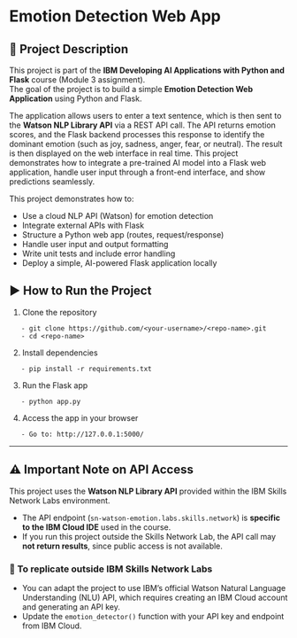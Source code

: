 # Emotion Detection Web App

## 📖 Project Description

This project is part of the **IBM Developing AI Applications with Python and Flask** course (Module 3 assignment).  
The goal of the project is to build a simple **Emotion Detection Web Application** using Python and Flask.  

The application allows users to enter a text sentence, which is then sent to the **Watson NLP Library API** via a REST API call. The API returns emotion scores, and the Flask backend processes this response to identify the dominant emotion (such as joy, sadness, anger, fear, or neutral). The result is then displayed on the web interface in real time. This project demonstrates how to integrate a pre-trained AI model into a Flask web application, handle user input through a front-end interface, and show predictions seamlessly.
 
This project demonstrates how to:  
- Use a cloud NLP API (Watson) for emotion detection  
- Integrate external APIs with Flask  
- Structure a Python web app (routes, request/response)  
- Handle user input and output formatting  
- Write unit tests and include error handling  
- Deploy a simple, AI-powered Flask application locally  

## ▶️ How to Run the Project  
1. Clone the repository
```
   - git clone https://github.com/<your-username>/<repo-name>.git  
   - cd <repo-name>
```

2. Install dependencies
``` 
   - pip install -r requirements.txt
``` 

3. Run the Flask app
```
   - python app.py
``` 

4. Access the app in your browser
```
   - Go to: http://127.0.0.1:5000/
``` 

---
## ⚠️ Important Note on API Access  
This project uses the **Watson NLP Library API** provided within the IBM Skills Network Labs environment.  
- The API endpoint (`sn-watson-emotion.labs.skills.network`) is **specific to the IBM Cloud IDE** used in the course.  
- If you run this project outside the Skills Network Lab, the API call may **not return results**, since public access is not available.  

### 🔧 To replicate outside IBM Skills Network Labs  
- You can adapt the project to use IBM’s official Watson Natural Language Understanding (NLU) API, which requires creating an IBM Cloud account and generating an API key.  
- Update the `emotion_detector()` function with your API key and endpoint from IBM Cloud.  
